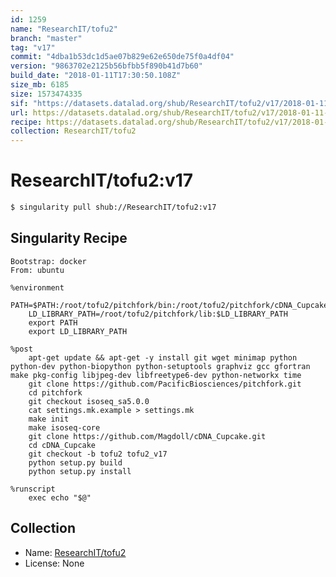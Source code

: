 ```yaml
---
id: 1259
name: "ResearchIT/tofu2"
branch: "master"
tag: "v17"
commit: "4dba1b53dc1d5ae07b829e62e650de75f0a4df04"
version: "9863702e2125b56bfbb5f890b41d7b60"
build_date: "2018-01-11T17:30:50.108Z"
size_mb: 6185
size: 1573474335
sif: "https://datasets.datalad.org/shub/ResearchIT/tofu2/v17/2018-01-11-4dba1b53-9863702e/9863702e2125b56bfbb5f890b41d7b60.simg"
url: https://datasets.datalad.org/shub/ResearchIT/tofu2/v17/2018-01-11-4dba1b53-9863702e/
recipe: https://datasets.datalad.org/shub/ResearchIT/tofu2/v17/2018-01-11-4dba1b53-9863702e/Singularity
collection: ResearchIT/tofu2
---
```


# ResearchIT/tofu2:v17

```bash
$ singularity pull shub://ResearchIT/tofu2:v17
```

## Singularity Recipe

```singularity
Bootstrap: docker
From: ubuntu

%environment
    PATH=$PATH:/root/tofu2/pitchfork/bin:/root/tofu2/pitchfork/cDNA_Cupcake/sequence
    LD_LIBRARY_PATH=/root/tofu2/pitchfork/lib:$LD_LIBRARY_PATH
    export PATH
    export LD_LIBRARY_PATH

%post
    apt-get update && apt-get -y install git wget minimap python python-dev python-biopython python-setuptools graphviz gcc gfortran make pkg-config libjpeg-dev libfreetype6-dev python-networkx time
    git clone https://github.com/PacificBiosciences/pitchfork.git
    cd pitchfork
    git checkout isoseq_sa5.0.0
    cat settings.mk.example > settings.mk
    make init
    make isoseq-core
    git clone https://github.com/Magdoll/cDNA_Cupcake.git
    cd cDNA_Cupcake
    git checkout -b tofu2 tofu2_v17
    python setup.py build
    python setup.py install

%runscript
    exec echo "$@"
```

## Collection

 - Name: [ResearchIT/tofu2](https://github.com/ResearchIT/tofu2)
 - License: None

